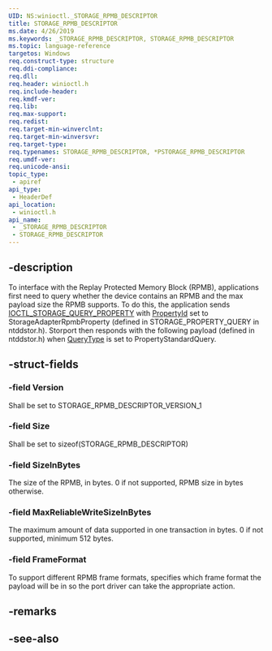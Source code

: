 ```yaml
---
UID: NS:winioctl._STORAGE_RPMB_DESCRIPTOR
title: STORAGE_RPMB_DESCRIPTOR
ms.date: 4/26/2019
ms.keywords: _STORAGE_RPMB_DESCRIPTOR, STORAGE_RPMB_DESCRIPTOR
ms.topic: language-reference
targetos: Windows
req.construct-type: structure
req.ddi-compliance: 
req.dll: 
req.header: winioctl.h
req.include-header: 
req.kmdf-ver: 
req.lib: 
req.max-support: 
req.redist: 
req.target-min-winverclnt: 
req.target-min-winversvr: 
req.target-type: 
req.typenames: STORAGE_RPMB_DESCRIPTOR, *PSTORAGE_RPMB_DESCRIPTOR
req.umdf-ver: 
req.unicode-ansi: 
topic_type:
 - apiref
api_type:
 - HeaderDef
api_location:
 - winioctl.h
api_name:
 - _STORAGE_RPMB_DESCRIPTOR
 - STORAGE_RPMB_DESCRIPTOR
---
```


## -description

To interface with the Replay Protected Memory Block (RPMB), applications first need to query whether the device contains an RPMB and the max payload size the RPMB supports. To do this, the application sends <a href="https://docs.microsoft.com/windows/desktop/api/winioctl/ni-winioctl-ioctl_storage_query_property.md">IOCTL_STORAGE_QUERY_PROPERTY</a> with <a href="https://docs.microsoft.com/windows/desktop/api/winioctl/ne-winioctl-storage_property_id.md">PropertyId</a> set to StorageAdapterRpmbProperty (defined in STORAGE_PROPERTY_QUERY in ntddstor.h). Storport then responds with the following payload (defined in ntddstor.h) when <a href="https://docs.microsoft.com/windows/desktop/api/winioctl/ne-winioctl-storage_query_type.md">QueryType</a> is set to PropertyStandardQuery.

## -struct-fields

### -field Version

Shall be set to STORAGE_RPMB_DESCRIPTOR_VERSION_1

### -field Size

Shall be set to sizeof(STORAGE_RPMB_DESCRIPTOR)

### -field SizeInBytes

The size of the RPMB, in bytes. 0 if not supported, RPMB size in bytes otherwise.

### -field MaxReliableWriteSizeInBytes

The maximum amount of data supported in one transaction in bytes. 0 if not supported, minimum 512 bytes.

### -field FrameFormat

To support different RPMB frame formats, specifies which frame format the payload will be in so the port driver can take the appropriate action.

## -remarks

## -see-also

